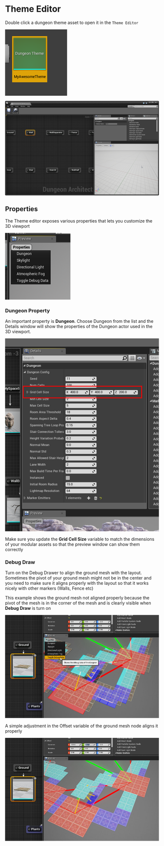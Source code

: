 Theme Editor
============

Double click a dungeon theme asset to open it in the `Theme Editor`

![A theme asset file](../assets/images/theme_file_asset.png)

![Dungeon Architect Theme Editor](../assets/images/theme_editor_empty.png)


Properties
----------

The Theme editor exposes various properties that lets you customize the 3D viewport

![Theme Editor Viewport Properties](../assets/images/theme_editor_properties.png)


### Dungeon Property 

An important property is **Dungeon**.  Choose Dungeon from the list and the Details window will show the properties of the Dungeon actor used in the 3D viewport.  

![Theme Editor Dungeon Properties](../assets/images/theme_editor_properties_2.png)

Make sure you update the **Grid Cell Size** variable to match the dimensions of your modular assets so that the preview window can show them correctly


### Debug Draw

Turn on the Debug Drawer to align the ground mesh with the layout.  Sometimes the pivot of your ground mesh might not be in the center and you need to make sure it aligns properly with the layout so that it works nicely with other markers (Walls, Fence etc)


This example shows the ground mesh not aligned properly because the pivot of the mesh is in the corner of the mesh and is clearly visible when **Debug Draw** is turn on

![Improper alignment of ground mesh](../assets/images/theme_editor_properties_3.jpg)


A simple adjustment in the Offset variable of the ground mesh node aligns it properly

![Properly aligned with the ground mesh](../assets/images/theme_editor_properties_4.jpg)

